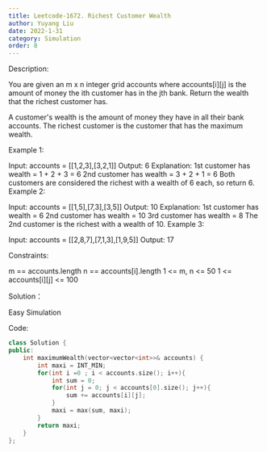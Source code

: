 ```yaml
---
title: Leetcode-1672. Richest Customer Wealth
author: Yuyang Liu
date: 2022-1-31
category: Simulation
order: 8
---
```



Description:

You are given an m x n integer grid accounts where accounts[i][j] is the amount of money the i​​​​​​​​​​​th​​​​ customer has in the j​​​​​​​​​​​th​​​​ bank. Return the wealth that the richest customer has.

A customer's wealth is the amount of money they have in all their bank accounts. The richest customer is the customer that has the maximum wealth.

 

Example 1:

Input: accounts = [[1,2,3],[3,2,1]]
Output: 6
Explanation:
1st customer has wealth = 1 + 2 + 3 = 6
2nd customer has wealth = 3 + 2 + 1 = 6
Both customers are considered the richest with a wealth of 6 each, so return 6.
Example 2:

Input: accounts = [[1,5],[7,3],[3,5]]
Output: 10
Explanation: 
1st customer has wealth = 6
2nd customer has wealth = 10 
3rd customer has wealth = 8
The 2nd customer is the richest with a wealth of 10.
Example 3:

Input: accounts = [[2,8,7],[7,1,3],[1,9,5]]
Output: 17
 

Constraints:

m == accounts.length
n == accounts[i].length
1 <= m, n <= 50
1 <= accounts[i][j] <= 100

Solution：

Easy Simulation


Code: 

``` c++
class Solution {
public:
    int maximumWealth(vector<vector<int>>& accounts) {
        int maxi = INT_MIN;
        for(int i =0 ; i < accounts.size(); i++){
            int sum = 0;
            for(int j = 0; j < accounts[0].size(); j++){
                sum += accounts[i][j];
            }
            maxi = max(sum, maxi);
        }
        return maxi;
    }
};
``````

